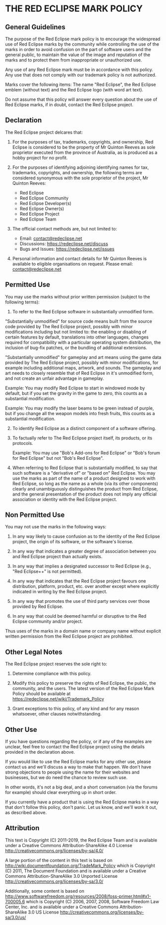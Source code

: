 # THE RED ECLIPSE MARK POLICY

## General Guidelines

The purpose of the Red Eclipse mark policy is to encourage the widespread use of
Red Eclipse marks by the community while controlling the use of the marks in
order to avoid confusion on the part of software users and the general public,
to maintain the value of the image and reputation of the marks and to protect
them from inappropriate or unauthorized use.

Any use of any Red Eclipse mark must be in accordance with this policy. Any use
that does not comply with our trademark policy is not authorized.

Marks cover the following items: The name "Red Eclipse", the Red Eclipse emblem
(without text) and the Red Eclipse logo (with word art text).

Do not assume that this policy will answer every question about the use of Red
Eclipse marks, if in doubt, contact the Red Eclipse project.

## Declaration

The Red Eclipse project delcares that:

1. For the purposes of tax, trademarks, copyrights, and ownership, Red Eclipse
   is considered to be the property of Mr Quinton Reeves as sole proprietor
   executed from the province of Australia, as is produced as a hobby project
   for no profit.

2. For the purposes of identifying adjoining identifying names for tax,
   trademarks, copyrights, and ownership, the following terms are considered
   synonymous with the sole proprietor of the project, Mr Quinton Reeves:
   - Red Eclipse
   - Red Eclipse Community
   - Red Eclipse Developer(s)
   - Red Eclipse Owner(s)
   - Red Eclipse Project
   - Red Eclipse Team

3. The official contact methods are, but not limited to:
   - Email: contact@redeclipse.net
   - Discussions: https://redeclipse.net/discuss
   - Bugs and Issues: https://redeclipse.net/issues

4. Personal information and contact details for Mr Quinton Reeves is available
   to eligible organisations on request. Please email: contact@redeclipse.net


## Permitted Use

You may use the marks without prior written permission (subject to the following
terms):

1. To refer to the Red Eclipse software in substantially unmodified form.

  "Substantially unmodified" for source code means built from the source code
  provided by The Red Eclipse project, possibly with minor modifications
  including but not limited to: the enabling or disabling of certain features by
  default, translations into other languages, changes required for compatibility
  with a particular operating system distribution, the inclusion of bug-fix
  patches, or the bundling of additional extensions.

  "Substantially unmodified" for gameplay and art means using the game data
  provided by The Red Eclipse project, possibly with minor modifications, for
  example including additional maps, artwork, and sounds. The gameplay and art
  needs to closely resemble that of Red Eclipse in it's unmodified form, and not
  create an unfair advantage in gameplay.

  Example: You may modify Red Eclipse to start in windowed mode by default, but
           if you set the gravity in the game to zero, this counts as a
           substantial modification.

  Example: You may modify the laser beams to be green instead of purple, but if
           you change all the weapon models into fresh fruits, this counts as a
           substantial modification.

2. To identify Red Eclipse as a distinct component of a software offering.

3. To factually refer to The Red Eclipse project itself, its products, or its
   protocols.

   Example: You may use "Bob's Add-ons for Red Eclipse" or
            "Bob's forum for Red Eclipse" but not "Bob's Red Eclipse".

4. When referring to Red Eclipse that is substantially modified, to say
   that such software is a "derivative of" or "based on" Red Eclipse. You may
   use the marks as part of the name of a product designed to work with Red
   Eclipse, so long as the name as a whole (via its other components) clearly
   and unambiguously distinguishes the product from Red Eclipse, and the
   general presentation of the product does not imply any official association
   or identity with the Red Eclipse project.


## Non Permitted Use

You may not use the marks in the following ways:

1. In any way likely to cause confusion as to the identity of the Red Eclipse
   project, the origin of its software, or the software's license.

2. In any way that indicates a greater degree of association between you and
   Red Eclipse project than actually exists.

3. In any way that implies a designated successor to Red Eclipse
   (e.g., "Red Eclipse++" is not permitted).

4. In any way that indicates that the Red Eclipse project favours one
   distribution, platform, product, etc. over another except where explicitly
   indicated in writing by the Red Eclipse project.

5. In any way that promotes the use of third party services over those provided
   by Red Eclipse.

6. In any way that could be deemed harmful or disruptive to the Red Eclipse
   community and/or project.

Thus uses of the marks in a domain name or company name without explicit written
permission from the Red Eclipse project are prohibited.


## Other Legal Notes

The Red Eclipse project reserves the sole right to:

1. Determine compliance with this policy.

2. Modify this policy to preserve the rights of Red Eclipse, the public, the
   community, and the users.
   The latest version of the Red Eclipse Mark Policy should be available at
   <https://redeclipse.net/wiki/Trademark_Policy>

3. Grant exceptions to this policy, of any kind and for any reason whatsoever,
   other clauses notwithstanding.

## Other Use

If you have questions regarding the policy, or if any of the examples are
unclear, feel free to contact the Red Eclipse project using the details provided
in the declaration above.

If you would like to use the Red Eclipse marks for any other use, please contact
us and we'll discuss a way to make that happen. We don't have strong objections
to people using the name for their websites and businesses, but we do need the
chance to review such use.

In other words, it's not a big deal, and a short conversation (via the forums
for example) should clear everything up in short order.

If you currently have a product that is using the Red Eclipse marks in a way
that don't follow this policy, don't panic. Let us know, and we'll work it out,
as described above.


## Attribution

This text is Copyright (C) 2011-2019, the Red Eclipse Team
and is available under a Creative Commons Attribution-ShareAlike 4.0
License <http://creativecommons.org/licenses/by-sa/4.0/>

A large portion of the content in this text is based on
<http://wiki.documentfoundation.org/TradeMark_Policy>
which is Copyright (C) 2011, The Document Foundation
and is available under a Creative Commons Attribution-ShareAlike 3.0 Unported
License <http://creativecommons.org/licenses/by-sa/3.0/>

Additionally, some content is based on
<http://www.softwarefreedom.org/resources/2008/foss-primer.html#x1-700005.6>
which is Copyright (C) 2006, 2007, 2008, Software Freedom Law Center, Inc.
and is available under a Creative Commons Attribution-ShareAlike 3.0 US
License <http://creativecommons.org/licenses/by-sa/3.0/us/>
